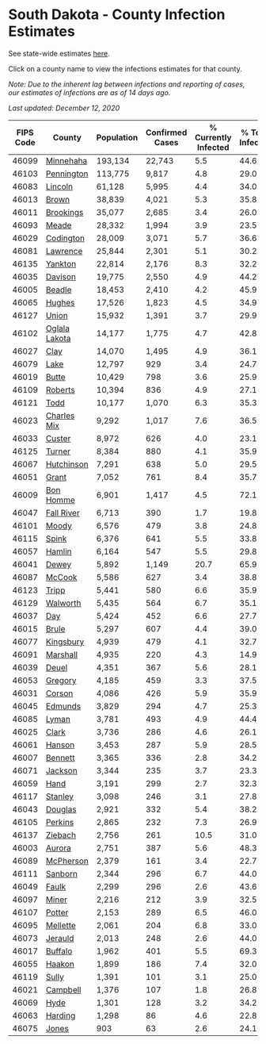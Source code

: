 # South Dakota - County Infection Estimates

See state-wide estimates [here](/infections/us-sd).

Click on a county name to view the infections estimates for that county.

*Note: Due to the inherent lag between infections and reporting of cases, our estimates of infections are as of 14 days ago.*

*Last updated: December 12, 2020*

|   FIPS Code |                         County |   Population |   Confirmed Cases |   % Currently Infected |   % Total Infected |
|-------------|--------------------------------|--------------|-------------------|------------------------|--------------------|
|       46099 |         [Minnehaha](minnehaha) |      193,134 |            22,743 |                    5.5 |               44.6 |
|       46103 |       [Pennington](pennington) |      113,775 |             9,817 |                    4.8 |               29.0 |
|       46083 |             [Lincoln](lincoln) |       61,128 |             5,995 |                    4.4 |               34.0 |
|       46013 |                 [Brown](brown) |       38,839 |             4,021 |                    5.3 |               35.8 |
|       46011 |         [Brookings](brookings) |       35,077 |             2,685 |                    3.4 |               26.0 |
|       46093 |                 [Meade](meade) |       28,332 |             1,994 |                    3.9 |               23.5 |
|       46029 |         [Codington](codington) |       28,009 |             3,071 |                    5.7 |               36.6 |
|       46081 |           [Lawrence](lawrence) |       25,844 |             2,301 |                    5.1 |               30.2 |
|       46135 |             [Yankton](yankton) |       22,814 |             2,176 |                    8.3 |               32.2 |
|       46035 |             [Davison](davison) |       19,775 |             2,550 |                    4.9 |               44.2 |
|       46005 |               [Beadle](beadle) |       18,453 |             2,410 |                    4.2 |               45.9 |
|       46065 |               [Hughes](hughes) |       17,526 |             1,823 |                    4.5 |               34.9 |
|       46127 |                 [Union](union) |       15,932 |             1,391 |                    3.7 |               29.9 |
|       46102 | [Oglala Lakota](oglala-lakota) |       14,177 |             1,775 |                    4.7 |               42.8 |
|       46027 |                   [Clay](clay) |       14,070 |             1,495 |                    4.9 |               36.1 |
|       46079 |                   [Lake](lake) |       12,797 |               929 |                    3.4 |               24.7 |
|       46019 |                 [Butte](butte) |       10,429 |               798 |                    3.6 |               25.9 |
|       46109 |             [Roberts](roberts) |       10,394 |               836 |                    4.9 |               27.1 |
|       46121 |                   [Todd](todd) |       10,177 |             1,070 |                    6.3 |               35.3 |
|       46023 |     [Charles Mix](charles-mix) |        9,292 |             1,017 |                    7.6 |               36.5 |
|       46033 |               [Custer](custer) |        8,972 |               626 |                    4.0 |               23.1 |
|       46125 |               [Turner](turner) |        8,384 |               880 |                    4.1 |               35.9 |
|       46067 |       [Hutchinson](hutchinson) |        7,291 |               638 |                    5.0 |               29.5 |
|       46051 |                 [Grant](grant) |        7,052 |               761 |                    8.4 |               35.7 |
|       46009 |         [Bon Homme](bon-homme) |        6,901 |             1,417 |                    4.5 |               72.1 |
|       46047 |       [Fall River](fall-river) |        6,713 |               390 |                    1.7 |               19.8 |
|       46101 |                 [Moody](moody) |        6,576 |               479 |                    3.8 |               24.8 |
|       46115 |                 [Spink](spink) |        6,376 |               641 |                    5.5 |               33.8 |
|       46057 |               [Hamlin](hamlin) |        6,164 |               547 |                    5.5 |               29.8 |
|       46041 |                 [Dewey](dewey) |        5,892 |             1,149 |                   20.7 |               65.9 |
|       46087 |               [McCook](mccook) |        5,586 |               627 |                    3.4 |               38.8 |
|       46123 |                 [Tripp](tripp) |        5,441 |               580 |                    6.6 |               35.9 |
|       46129 |           [Walworth](walworth) |        5,435 |               564 |                    6.7 |               35.1 |
|       46037 |                     [Day](day) |        5,424 |               452 |                    6.6 |               27.7 |
|       46015 |                 [Brule](brule) |        5,297 |               607 |                    4.4 |               39.0 |
|       46077 |         [Kingsbury](kingsbury) |        4,939 |               479 |                    4.1 |               32.7 |
|       46091 |           [Marshall](marshall) |        4,935 |               220 |                    4.3 |               14.9 |
|       46039 |                 [Deuel](deuel) |        4,351 |               367 |                    5.6 |               28.1 |
|       46053 |             [Gregory](gregory) |        4,185 |               459 |                    3.3 |               37.5 |
|       46031 |               [Corson](corson) |        4,086 |               426 |                    5.9 |               35.9 |
|       46045 |             [Edmunds](edmunds) |        3,829 |               294 |                    4.7 |               25.3 |
|       46085 |                 [Lyman](lyman) |        3,781 |               493 |                    4.9 |               44.4 |
|       46025 |                 [Clark](clark) |        3,736 |               286 |                    4.6 |               26.1 |
|       46061 |               [Hanson](hanson) |        3,453 |               287 |                    5.9 |               28.5 |
|       46007 |             [Bennett](bennett) |        3,365 |               336 |                    2.8 |               34.2 |
|       46071 |             [Jackson](jackson) |        3,344 |               235 |                    3.7 |               23.3 |
|       46059 |                   [Hand](hand) |        3,191 |               299 |                    2.7 |               32.3 |
|       46117 |             [Stanley](stanley) |        3,098 |               246 |                    3.1 |               27.8 |
|       46043 |             [Douglas](douglas) |        2,921 |               332 |                    5.4 |               38.2 |
|       46105 |             [Perkins](perkins) |        2,865 |               232 |                    7.3 |               26.9 |
|       46137 |             [Ziebach](ziebach) |        2,756 |               261 |                   10.5 |               31.0 |
|       46003 |               [Aurora](aurora) |        2,751 |               387 |                    5.6 |               48.3 |
|       46089 |         [McPherson](mcpherson) |        2,379 |               161 |                    3.4 |               22.7 |
|       46111 |             [Sanborn](sanborn) |        2,344 |               296 |                    6.7 |               44.0 |
|       46049 |                 [Faulk](faulk) |        2,299 |               296 |                    2.6 |               43.6 |
|       46097 |                 [Miner](miner) |        2,216 |               212 |                    3.9 |               32.5 |
|       46107 |               [Potter](potter) |        2,153 |               289 |                    6.5 |               46.0 |
|       46095 |           [Mellette](mellette) |        2,061 |               204 |                    6.8 |               33.0 |
|       46073 |             [Jerauld](jerauld) |        2,013 |               248 |                    2.6 |               44.0 |
|       46017 |             [Buffalo](buffalo) |        1,962 |               401 |                    5.5 |               69.3 |
|       46055 |               [Haakon](haakon) |        1,899 |               186 |                    7.4 |               32.0 |
|       46119 |                 [Sully](sully) |        1,391 |               101 |                    3.1 |               25.0 |
|       46021 |           [Campbell](campbell) |        1,376 |               107 |                    1.8 |               26.8 |
|       46069 |                   [Hyde](hyde) |        1,301 |               128 |                    3.2 |               34.2 |
|       46063 |             [Harding](harding) |        1,298 |                86 |                    4.6 |               22.8 |
|       46075 |                 [Jones](jones) |          903 |                63 |                    2.6 |               24.1 |